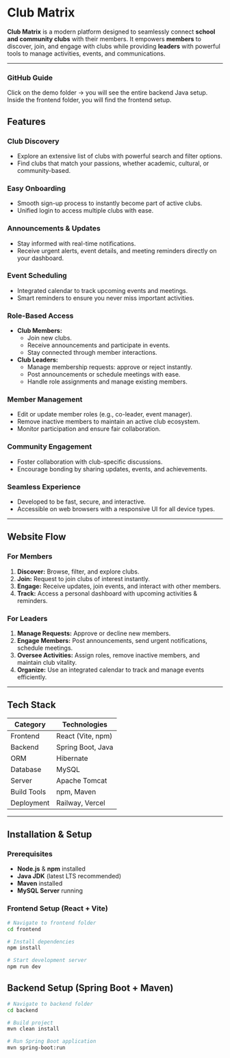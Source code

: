 #  Club Matrix

**Club Matrix** is a modern platform designed to seamlessly connect **school and community clubs** with their members. It empowers **members** to discover, join, and engage with clubs while providing **leaders** with powerful tools to manage activities, events, and communications.

***
### GitHub Guide
Click on the demo folder → you will see the entire backend Java setup.
Inside the frontend folder, you will find the frontend setup.

##  Features

###  Club Discovery
- Explore an extensive list of clubs with powerful search and filter options.
- Find clubs that match your passions, whether academic, cultural, or community-based.

### Easy Onboarding
- Smooth sign-up process to instantly become part of active clubs.
- Unified login to access multiple clubs with ease.

###  Announcements & Updates
- Stay informed with real-time notifications.
- Receive urgent alerts, event details, and meeting reminders directly on your dashboard.

###  Event Scheduling
- Integrated calendar to track upcoming events and meetings.
- Smart reminders to ensure you never miss important activities.

###  Role-Based Access
- **Club Members:**
  - Join new clubs.
  - Receive announcements and participate in events.
  - Stay connected through member interactions.
- **Club Leaders:**
  - Manage membership requests: approve or reject instantly.
  - Post announcements or schedule meetings with ease.
  - Handle role assignments and manage existing members.

###  Member Management
- Edit or update member roles (e.g., co-leader, event manager).
- Remove inactive members to maintain an active club ecosystem.
- Monitor participation and ensure fair collaboration.

###  Community Engagement
- Foster collaboration with club-specific discussions.
- Encourage bonding by sharing updates, events, and achievements.

###  Seamless Experience
- Developed to be fast, secure, and interactive.
- Accessible on web browsers with a responsive UI for all device types.

***

##  Website Flow

### For Members
1. **Discover:** Browse, filter, and explore clubs.
2. **Join:** Request to join clubs of interest instantly.
3. **Engage:** Receive updates, join events, and interact with other members.
4. **Track:** Access a personal dashboard with upcoming activities & reminders.

### For Leaders
1. **Manage Requests:** Approve or decline new members.
2. **Engage Members:** Post announcements, send urgent notifications, schedule meetings.
3. **Oversee Activities:** Assign roles, remove inactive members, and maintain club vitality.
4. **Organize:** Use an integrated calendar to track and manage events efficiently.

***

## Tech Stack

| Category   | Technologies          |
|------------|----------------------|
| Frontend   | React (Vite, npm)    |
| Backend    | Spring Boot, Java    |
| ORM        | Hibernate            |
| Database   | MySQL                |
| Server     | Apache Tomcat        |
| Build Tools| npm, Maven           |
| Deployment | Railway, Vercel      |

***

##  Installation & Setup

### Prerequisites
- **Node.js** & **npm** installed
- **Java JDK** (latest LTS recommended)
- **Maven** installed
- **MySQL Server** running

### Frontend Setup (React + Vite)
```bash
# Navigate to frontend folder
cd frontend

# Install dependencies
npm install

# Start development server
npm run dev
```

## Backend Setup (Spring Boot + Maven)

```bash
# Navigate to backend folder
cd backend

# Build project
mvn clean install

# Run Spring Boot application
mvn spring-boot:run
```


